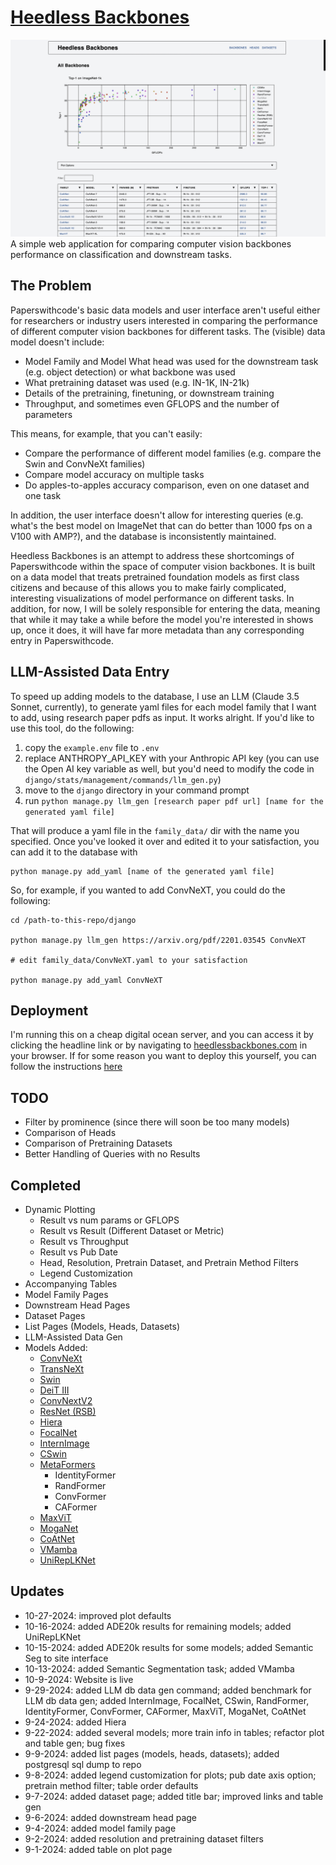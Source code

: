 # [Heedless Backbones](https://heedlessbackbones.com)
![Alt text](assets/plot_view.png?raw=true "Plot View")
A simple web application for comparing computer vision backbones performance on classification and downstream tasks.

## The Problem
Paperswithcode's basic data models and user interface aren't useful either for researchers or industry users interested in comparing the performance of different computer vision backbones for different tasks. The (visible) data model doesn't include:
- Model Family and Model What head was used for the downstream task (e.g. object detection) or what backbone was used
- What pretraining dataset was used (e.g. IN-1K, IN-21k)
- Details of the pretraining, finetuning, or downstream training
- Throughput, and sometimes even GFLOPS and the number of parameters

This means, for example, that you can't easily:
- Compare the performance of different model families (e.g. compare the Swin and ConvNeXt families)
- Compare model accuracy on multiple tasks
- Do apples-to-apples accuracy comparison, even on one dataset and one task

In addition, the user interface doesn't allow for interesting queries (e.g. what's the best model on ImageNet that can do better than 1000 fps on a V100 with AMP?), and the database is inconsistently maintained.

Heedless Backbones is an attempt to address these shortcomings of Paperswithcode within the space of computer vision backbones. It is built on a data model that treats pretrained foundation models as first class citizens and because of this allows you to make fairly complicated, interesting visualizations of model performance on different tasks. In addition, for now, I will be solely responsible for entering the data, meaning that while it may take a while before the model you're interested in shows up, once it does, it will have far more metadata than any corresponding entry in Paperswithcode.

## LLM-Assisted Data Entry
To speed up adding models to the database, I use an LLM (Claude 3.5 Sonnet, currently), to generate yaml files for each model family that I want to add, using research paper pdfs as input. It works alright. If you'd like to use this tool, do the following:

1. copy the ```example.env``` file to ```.env```
2. replace ANTHROPY_API_KEY with your Anthropic API key (you can use the Open AI key variable as well, but you'd need to modify the code in ```django/stats/management/commands/llm_gen.py```)
3. move to the ```django``` directory in your command prompt
4. run ```python manage.py llm_gen [research paper pdf url] [name for the generated yaml file]```

That will produce a yaml file in the ```family_data/``` dir with the name you specified. Once you've looked it over and edited it to your satisfaction, you can add it to the database with 
```
python manage.py add_yaml [name of the generated yaml file]
```
So, for example, if you wanted to add ConvNeXT, you could do the following:
```
cd /path-to-this-repo/django

python manage.py llm_gen https://arxiv.org/pdf/2201.03545 ConvNeXT

# edit family_data/ConvNeXT.yaml to your satisfaction

python manage.py add_yaml ConvNeXT
```

## Deployment
I'm running this on a cheap digital ocean server, and you can access it by clicking the headline link or by navigating to [heedlessbackbones.com](https://heedlessbackbones.com) in your browser. If for some reason you want to deploy this yourself, you can follow the instructions [here](https://github.com/igm503/django-deploy/blob/main/README.md)

## TODO
- Filter by prominence (since there will soon be too many models)
- Comparison of Heads
- Comparison of Pretraining Datasets
- Better Handling of Queries with no Results

## Completed
- Dynamic Plotting
  - Result vs num params or GFLOPS
  - Result vs Result (Different Dataset or Metric)
  - Result vs Throughput
  - Result vs Pub Date
  - Head, Resolution, Pretrain Dataset, and Pretrain Method Filters 
  - Legend Customization
- Accompanying Tables
- Model Family Pages
- Downstream Head Pages
- Dataset Pages
- List Pages (Models, Heads, Datasets)
- LLM-Assisted Data Gen
- Models Added:
  - [ConvNeXt](https://arxiv.org/abs/2201.03545)
  - [TransNeXt](https://arxiv.org/abs/2311.17132)
  - [Swin](https://arxiv.org/abs/2103.14030)
  - [DeiT III](https://arxiv.org/abs/2204.07118)
  - [ConvNextV2](https://arxiv.org/abs/2301.00808)
  - [ResNet (RSB)](https://arxiv.org/abs/2110.00476)
  - [Hiera](https://arxiv.org/abs/2306.00989)
  - [FocalNet](https://arxiv.org/abs/2203.11926)
  - [InternImage](https://arxiv.org/abs/2211.05778)
  - [CSwin](https://arxiv.org/abs/2107.00652)
  - [MetaFormers](https://arxiv.org/abs/2210.13452)
    - IdentityFormer
    - RandFormer
    - ConvFormer
    - CAFormer
  - [MaxViT](https://arxiv.org/abs/2204.01697)
  - [MogaNet](https://arxiv.org/pdf/2211.03295)
  - [CoAtNet](https://arxiv.org/abs/2108.12895)
  - [VMamba](https://arxiv.org/abs/2401.10166)
  - [UniRepLKNet](https://arxiv.org/abs/2311.15599)

## Updates
- 10-27-2024: improved plot defaults
- 10-16-2024: added ADE20k results for remaining models; added UniRepLKNet
- 10-15-2024: added ADE20k results for some models; added Semantic Seg to site interface
- 10-13-2024: added Semantic Segmentation task; added VMamba
- 10-9-2024: Website is live
- 9-29-2024: added LLM db data gen command; added benchmark for LLM db data gen; added InternImage, FocalNet, CSwin, RandFormer, IdentityFormer, ConvFormer, CAFormer, MaxViT, MogaNet, CoAtNet
- 9-24-2024: added Hiera
- 9-22-2024: added several models; more train info in tables; refactor plot and table gen; bug fixes
- 9-9-2024: added list pages (models, heads, datasets); added postgresql sql dump to repo
- 9-8-2024: added legend customization for plots; pub date axis option; pretrain method filter; table order defaults
- 9-7-2024: added dataset page; added title bar; improved links and table gen
- 9-6-2024: added downstream head page
- 9-4-2024: added model family page
- 9-2-2024: added resolution and pretraining dataset filters
- 9-1-2024: added table on plot page
